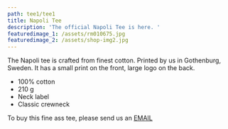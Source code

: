 ```yaml
---
path: tee1/tee1
title: Napoli Tee
description: 'The official Napoli Tee is here. '
featuredimage_1: /assets/rm010675.jpg
featuredimage_2: /assets/shop-img2.jpg
---
```

The Napoli tee is crafted from finest cotton. Printed by us in Gothenburg, Sweden. It has a small print on the front, large logo on the back.

* 100% cotton
* 210 g 
* Neck label 
* Classic crewneck

To buy this fine ass tee, please send us an [EMAIL](dimmie@napoli-cafe.com)